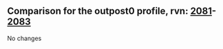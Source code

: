 ## Comparison for the outpost0 profile, rvn: [2081](https://github.com/PRO100KatYT/FortniteProfileRevisions/tree/main/profiles/outpost0/2081%20outpost0.json)-[2083](https://github.com/PRO100KatYT/FortniteProfileRevisions/tree/main/profiles/outpost0/2083%20outpost0.json)

No changes
